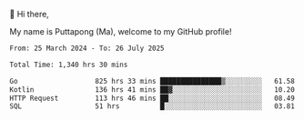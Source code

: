 👋 Hi there,

My name is Puttapong (Ma), welcome to my GitHub profile!

<!--START_SECTION:waka-->

```txt
From: 25 March 2024 - To: 26 July 2025

Total Time: 1,340 hrs 30 mins

Go                   825 hrs 33 mins ███████████████▒░░░░░░░░░   61.58 %
Kotlin               136 hrs 41 mins ██▓░░░░░░░░░░░░░░░░░░░░░░   10.20 %
HTTP Request         113 hrs 46 mins ██░░░░░░░░░░░░░░░░░░░░░░░   08.49 %
SQL                  51 hrs          █░░░░░░░░░░░░░░░░░░░░░░░░   03.81 %
```

<!--END_SECTION:waka-->
